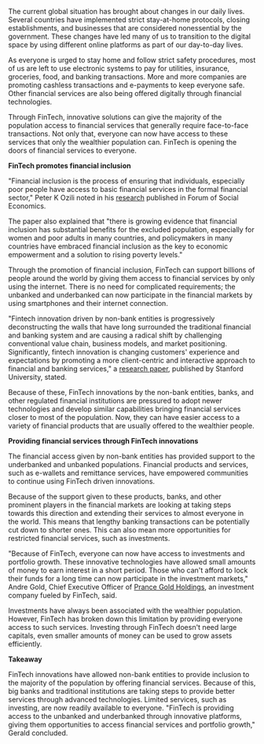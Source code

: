 
The current global situation has brought about changes in our daily lives. Several countries have implemented strict stay-at-home protocols, closing establishments, and businesses that are considered nonessential by the government. These changes have led many of us to transition to the digital space by using different online platforms as part of our day-to-day lives. 

As everyone is urged to stay home and follow strict safety procedures, most of us are left to use electronic systems to pay for utilities, insurance, groceries, food, and banking transactions. More and more companies are promoting cashless transactions and e-payments to keep everyone safe. Other financial services are also being offered digitally through financial technologies. 

Through FinTech, innovative solutions can give the majority of the population access to financial services that generally require face-to-face transactions. Not only that, everyone can now have access to these services that only the wealthier population can. FinTech is opening the doors of financial services to everyone. 

<b>FinTech promotes financial inclusion</b>

"Financial inclusion is the process of ensuring that individuals, especially poor people have access to basic financial services in the formal financial sector," Peter K Ozili noted in his <a href="https://www.researchgate.net/publication/338432774_Financial_inclusion_research_around_the_world_A_review">research</a> published in Forum of Social Economics. 

The paper also explained that "there is growing evidence that financial inclusion has substantial benefits for the excluded population, especially for women and poor adults in many countries, and policymakers in many countries have embraced financial inclusion as the key to economic empowerment and a solution to rising poverty levels."

Through the promotion of financial inclusion, FinTech can support billions of people around the world by giving them access to financial services by only using the internet. There is no need for complicated requirements; the unbanked and underbanked can now participate in the financial markets by using smartphones and their internet connection. 

"Fintech innovation driven by non-bank entities is progressively deconstructing the walls that have long surrounded the traditional financial and banking system and are causing a radical shift by challenging conventional value chain, business models, and market positioning. Significantly, fintech innovation is changing customers' experience and expectations by promoting a more client-centric and interactive approach to financial and banking services," a <a href="https://law.stanford.edu/projects/the-rise-of-financial-technology-fintech-innovation-and-the-future-of-the-banking-and-financial-system-a-comparative-analysis-of-the-fintech-legislative-and-regulatory-frameworks-in-the-united-stat/">research paper</a>, published by Stanford University, stated. 

Because of these, FinTech innovations by the non-bank entities, banks, and other regulated financial institutions are pressured to adopt newer technologies and develop similar capabilities bringing financial services closer to most of the population. Now, they can have easier access to a variety of financial products that are usually offered to the wealthier people. 

<b>Providing financial services through FinTech innovations</b>

The financial access given by non-bank entities has provided support to the underbanked and unbanked populations. Financial products and services, such as e-wallets and remittance services, have empowered communities to continue using FinTech driven innovations. 

Because of the support given to these products, banks, and other prominent players in the financial markets are looking at taking steps towards this direction and extending their services to almost everyone in the world. This means that lengthy banking transactions can be potentially cut down to shorter ones. This can also mean more opportunities for restricted financial services, such as investments. 

"Because of FinTech, everyone can now have access to investments and portfolio growth. These innovative technologies have allowed small amounts of money to earn interest in a short period. Those who can't afford to lock their funds for a long time can now participate in the investment markets," Andre Gold, Chief Executive Officer of <a href="https://prancegoldholdings.com/">Prance Gold Holdings</a>, an investment company fueled by FinTech, said.

Investments have always been associated with the wealthier population. However, FinTech has broken down this limitation by providing everyone access to such services. Investing through FinTech doesn't need large capitals, even smaller amounts of money can be used to grow assets efficiently.  

<b>Takeaway</b>

FinTech innovations have allowed non-bank entities to provide inclusion to the majority of the population by offering financial services. Because of this, big banks and traditional institutions are taking steps to provide better services through advanced technologies. Limited services, such as investing, are now readily available to everyone. "FinTech is providing access to the unbanked and underbanked through innovative platforms, giving them opportunities to access financial services and portfolio growth," Gerald concluded. 
